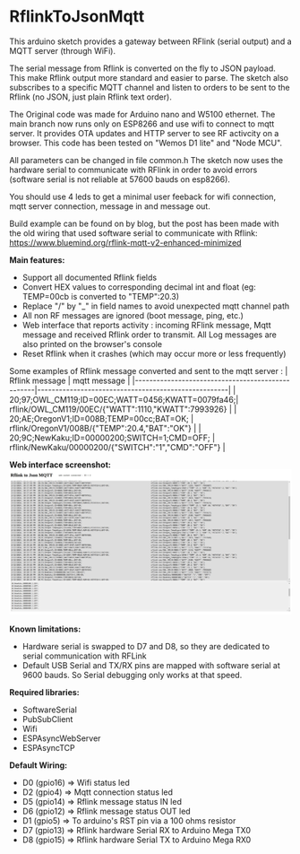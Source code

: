 # RflinkToJsonMqtt
This arduino sketch provides a gateway between RFlink (serial output) and a MQTT server (through WiFi). 

The serial message from Rflink is converted on the fly to JSON payload. This make Rflink output more standard and easier to parse.
The sketch also subscribes to a specific MQTT channel and listen to orders to be sent to the Rflink (no JSON, just plain Rflink text order).

The Original code was made for Arduino nano and W5100 ethernet. The main branch now runs only on ESP8266 and use wifi to connect to mqtt server. It provides OTA updates and HTTP server to see RF activcity on a browser. This code has been tested on "Wemos D1 lite" and "Node MCU". 

All parameters can be changed in file common.h
The sketch now uses the hardware serial to communicate with RFlink in order to avoid errors (software serial is not reliable at 57600 bauds on esp8266). 

You should use 4 leds to get a minimal user feeback for wifi connection, mqtt server connection, message in and message out.

Build example can be found on by blog, but the post has been made with the old wiring that used software serial to communicate with Rflink: https://www.bluemind.org/rflink-mqtt-v2-enhanced-minimized

**Main features:**
- Support all documented Rflink fields
- Convert HEX values to corresponding decimal int and float (eg: TEMP=00cb is converted to "TEMP":20.3)
- Replace "/" by "_" in field names to avoid unexpected mqtt channel path
- All non RF messages are ignored (boot message, ping, etc.)
- Web interface that reports activity : incoming RFlink message, Mqtt message and received Rflink order to transmit. All Log messages are also printed on the browser's console
- Reset Rflink when it crashes (which may occur more or less frequently)

Some examples of Rflink message converted and sent to the mqtt server :
| Rflink message                                   | mqtt message                                        |
|--------------------------------------------------|-----------------------------------------------------|
| 20;97;OWL_CM119;ID=00EC;WATT=0456;KWATT=0079fa46;| rflink/OWL_CM119/00EC/{"WATT":1110,"KWATT":7993926} |
| 20;AE;OregonV1;ID=008B;TEMP=00cc;BAT=OK;         | rflink/OregonV1/008B/{"TEMP":20.4,"BAT":"OK"}       |
| 20;9C;NewKaku;ID=00000200;SWITCH=1;CMD=OFF;      | rflink/NewKaku/00000200/{"SWITCH":"1","CMD":"OFF"}  |

**Web interface screenshot:**
<img src="https://github.com/jit06/RflinkToJsonMqtt/blob/770418db8d2389958073e0d3b5f243b6ba7c8848/screenshot_web.jpg" width=920>

**Known limitations:**
- Hardware serial is swapped to D7 and D8, so they are dedicated to serial communication with RFLink
- Default USB Serial and TX/RX pins are mapped with software serial at 9600 bauds. So Serial debugging only works at that speed.

**Required libraries:**
- SoftwareSerial
- PubSubClient
- Wifi
- ESPAsyncWebServer 
- ESPAsyncTCP

**Default Wiring:**
- D0 (gpio16) => Wifi status led
- D2 (gpio4)  => Mqtt connection status led
- D5 (gpio14) => Rflink message status IN led
- D6 (gpio12) => Rflink message status OUT led
- D1 (gpio5)  => To arduino's RST pin via a 100 ohms resistor
- D7 (gpio13) => Rflink hardware Serial RX to Arduino Mega TX0
- D8 (gpio15) => Rflink hardware Serial TX to Arduino Mega RX0
